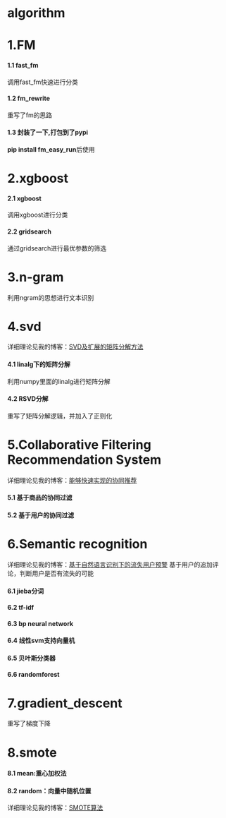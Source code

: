 # algorithm
# 1.FM
#### 1.1 fast_fm
调用fast_fm快速进行分类
#### 1.2 fm_rewrite
重写了fm的思路
#### 1.3 封装了一下,打包到了pypi
**pip install fm_easy_run**后使用

# 2.xgboost
#### 2.1 xgboost
调用xgboost进行分类
#### 2.2 gridsearch
通过gridsearch进行最优参数的筛选

# 3.n-gram
利用ngram的思想进行文本识别

# 4.svd
详细理论见我的博客：[SVD及扩展的矩阵分解方法](http://shataowei.com/2017/08/27/SVD及扩展的矩阵分解方法/)
#### 4.1 linalg下的矩阵分解
利用numpy里面的linalg进行矩阵分解
#### 4.2 RSVD分解
重写了矩阵分解逻辑，并加入了正则化

# 5.Collaborative Filtering Recommendation System 
详细理论见我的博客：[能够快速实现的协同推荐](http://shataowei.com/2017/12/01/能够快速实现的协同推荐/)
#### 5.1 基于商品的协同过滤
#### 5.2 基于用户的协同过滤

# 6.Semantic recognition
详细理论见我的博客：[基于自然语言识别下的流失用户预警](http://shataowei.com/2017/08/15/基于自然语言识别下的流失用户预警/)
基于用户的追加评论，判断用户是否有流失的可能
#### 6.1 jieba分词
#### 6.2 tf-idf
#### 6.3 bp neural network
#### 6.4 线性svm支持向量机
#### 6.5 贝叶斯分类器
#### 6.6 randomforest

# 7.gradient_descent
重写了梯度下降

# 8.smote
#### 8.1 mean:重心加权法
#### 8.2 random：向量中随机位置
详细理论见我的博客：[SMOTE算法](http://shataowei.com/2017/12/01/SMOTE算法/)